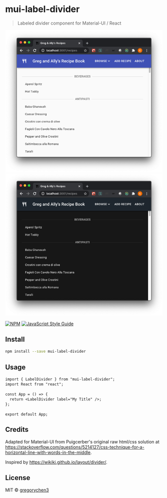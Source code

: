 # mui-label-divider

> Labeled divider component for Material-UI / React

![Light theme](/screenshots/light.png?raw=true "Light Theme")
![Dark theme](/screenshots/dark.png?raw=true "Dark Theme")

[![NPM](https://img.shields.io/npm/v/mui-label-divider.svg)](https://www.npmjs.com/package/mui-label-divider) [![JavaScript Style Guide](https://img.shields.io/badge/code_style-standard-brightgreen.svg)](https://standardjs.com)

## Install

```bash
npm install --save mui-label-divider
```

## Usage

```tsx
import { LabelDivider } from "mui-label-divider";
import React from "react";

const App = () => {
  return <LabelDivider label="My Title" />;
};

export default App;
```

## Credits

Adapted for Material-UI from Puigcerber's original raw html/css solution at https://stackoverflow.com/questions/5214127/css-technique-for-a-horizontal-line-with-words-in-the-middle.

Inspired by https://wikiki.github.io/layout/divider/.

## License

MIT © [gregorychen3](https://github.com/gregorychen3)

